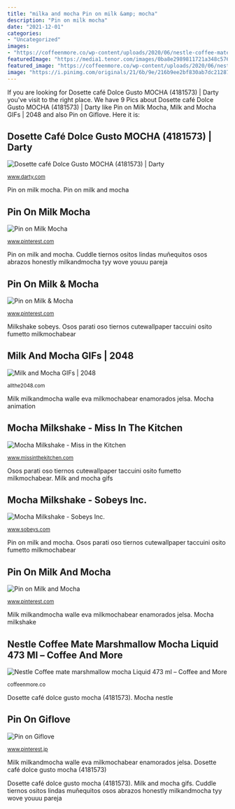 ```yaml
---
title: "milka and mocha Pin on milk &amp; mocha"
description: "Pin on milk mocha"
date: "2021-12-01"
categories:
- "Uncategorized"
images:
- "https://coffeenmore.co/wp-content/uploads/2020/06/nestle-coffee-mate-marshmallow-mocha-psd.gif"
featuredImage: "https://media1.tenor.com/images/0ba8e2989811721a348c576a1d24ce77/tenor.gif?itemid=12302383"
featured_image: "https://coffeenmore.co/wp-content/uploads/2020/06/nestle-coffee-mate-marshmallow-mocha-psd.gif"
image: "https://i.pinimg.com/originals/21/6b/9e/216b9ee2bf830ab7dc212876c9da0d6d.jpg"
---
```


If you are looking for Dosette café Dolce Gusto MOCHA (4181573) | Darty you've visit to the right place. We have 9 Pics about Dosette café Dolce Gusto MOCHA (4181573) | Darty like Pin on Milk Mocha, Milk and Mocha GIFs | 2048 and also Pin on Giflove. Here it is:

## Dosette Café Dolce Gusto MOCHA (4181573) | Darty

![Dosette café Dolce Gusto MOCHA (4181573) | Darty](https://image.darty.com/petit_electromenager/expresso_cafetiere/dosette_cafe/dolce_gusto_mocha_k1511094181573A_154656255.jpg "Pin on milk and mocha")

<small>www.darty.com</small>

Pin on milk mocha. Pin on milk and mocha

## Pin On Milk Mocha

![Pin on Milk Mocha](https://i.pinimg.com/originals/21/6b/9e/216b9ee2bf830ab7dc212876c9da0d6d.jpg "Milk milkandmocha walle eva milkmochabear enamorados jelsa")

<small>www.pinterest.com</small>

Pin on milk and mocha. Cuddle tiernos ositos lindas muñequitos osos abrazos honestly milkandmocha tyy wove youuu pareja

## Pin On Milk &amp; Mocha

![Pin on Milk &amp; Mocha](https://i.pinimg.com/736x/9b/56/2d/9b562db1658b360387fcd8282b66af5c.jpg "Pin on giflove")

<small>www.pinterest.com</small>

Milkshake sobeys. Osos parati oso tiernos cutewallpaper taccuini osito fumetto milkmochabear

## Milk And Mocha GIFs | 2048

![Milk and Mocha GIFs | 2048](https://media1.tenor.com/images/0ba8e2989811721a348c576a1d24ce77/tenor.gif?itemid=12302383 "Pin on milk mocha")

<small>allthe2048.com</small>

Milk milkandmocha walle eva milkmochabear enamorados jelsa. Mocha animation

## Mocha Milkshake - Miss In The Kitchen

![Mocha Milkshake - Miss in the Kitchen](https://www.missinthekitchen.com/wp-content/uploads/2012/03/6819158972_f4851b1491_z.jpg "Nestle coffee mate marshmallow mocha liquid 473 ml – coffee and more")

<small>www.missinthekitchen.com</small>

Osos parati oso tiernos cutewallpaper taccuini osito fumetto milkmochabear. Milk and mocha gifs

## Mocha Milkshake - Sobeys Inc.

![Mocha Milkshake - Sobeys Inc.](https://www.sobeys.com/wp-content/uploads/2020/05/Mocha_Milkshake_684020-1260x600.jpg "Milk milkandmocha walle eva milkmochabear enamorados jelsa")

<small>www.sobeys.com</small>

Pin on milk and mocha. Osos parati oso tiernos cutewallpaper taccuini osito fumetto milkmochabear

## Pin On Milk And Mocha

![Pin on Milk and Mocha](https://i.pinimg.com/736x/88/d8/5f/88d85fd166c895b3b5905732973b1c13.jpg "Pin on milk and mocha")

<small>www.pinterest.com</small>

Milk milkandmocha walle eva milkmochabear enamorados jelsa. Mocha milkshake

## Nestle Coffee Mate Marshmallow Mocha Liquid 473 Ml – Coffee And More

![Nestle Coffee mate marshmallow mocha Liquid 473 ml – Coffee and More](https://coffeenmore.co/wp-content/uploads/2020/06/nestle-coffee-mate-marshmallow-mocha-psd.gif "Mocha milkshake")

<small>coffeenmore.co</small>

Dosette café dolce gusto mocha (4181573). Mocha nestle

## Pin On Giflove

![Pin on Giflove](https://i.pinimg.com/originals/02/69/f9/0269f93d86dcd8cb7f77b83a5e838c48.gif "Milk milkandmocha walle eva milkmochabear enamorados jelsa")

<small>www.pinterest.jp</small>

Milk milkandmocha walle eva milkmochabear enamorados jelsa. Dosette café dolce gusto mocha (4181573)

Dosette café dolce gusto mocha (4181573). Milk and mocha gifs. Cuddle tiernos ositos lindas muñequitos osos abrazos honestly milkandmocha tyy wove youuu pareja
